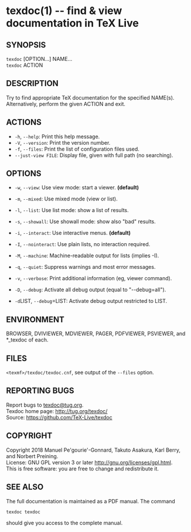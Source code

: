 # texdoc(1) -- find & view documentation in TeX Live

## SYNOPSIS

`texdoc` [OPTION...] NAME...  
`texdoc` ACTION

## DESCRIPTION

Try to find appropriate TeX documentation for the specified NAME(s). Alternatively, perform the given ACTION and exit.

## ACTIONS

* `-h`, `--help`:
  Print this help message.
* `-V`, `--version`:
  Print the version number.
* `-f`, `--files`:
  Print the list of configuration files used.
* `--just-view FILE`:
  Display file, given with full path (no searching).

## OPTIONS

* `-w`, `--view`:
  Use view mode: start a viewer. **(default)**
* `-m`, `--mixed`:
  Use mixed mode (view or list).
* `-l`, `--list`:
  Use list mode: show a list of results.
* `-s`, `--showall`:
  Use showall mode: show also "bad" results.

* `-i`, `--interact`:
  Use interactive menus. **(default)**
* `-I`, `--nointeract`:
  Use plain lists, no interaction required.
* `-M`, `--machine`:
  Machine-readable output for lists (implies -I).

* `-q`, `--quiet`:
  Suppress warnings and most error messages.
* `-v`, `--verbose`:
  Print additional information (eg, viewer command).
* `-D`, `--debug`:
  Activate all debug output (equal to "--debug=all").
* `-d`LIST, `--debug`=LIST:
  Activate debug output restricted to LIST.

## ENVIRONMENT

BROWSER, DVIVIEWER, MDVIEWER, PAGER, PDFVIEWER, PSVIEWER, and *_texdoc of each.

## FILES

`<texmf>/texdoc/texdoc.cnf`, see output of the `--files` option.

## REPORTING BUGS

Report bugs to <texdoc@tug.org>.  
Texdoc home page: <http://tug.org/texdoc/>  
Source: <https://github.com/TeX-Live/texdoc>

## COPYRIGHT

Copyright 2018 Manuel Pe'gourie'-Gonnard, Takuto Asakura, Karl Berry, and Norbert Preining.  
License: GNU GPL version 3 or later <http://gnu.org/licenses/gpl.html>.  
This is free software: you are free to change and redistribute it.

## SEE ALSO

The full documentation is maintained as a PDF manual. The command

```
texdoc texdoc
```

should give you access to the complete manual.
